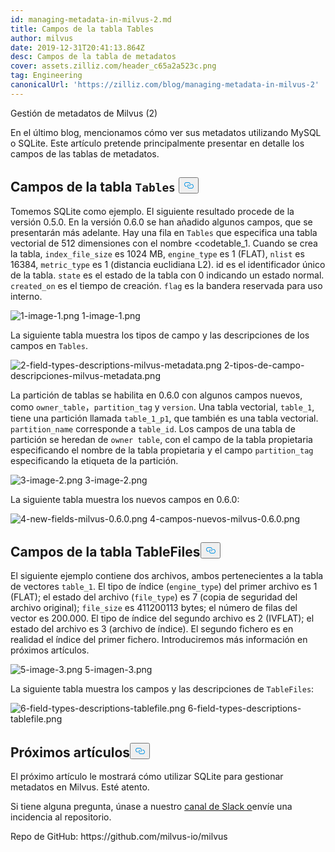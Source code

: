 ```yaml
---
id: managing-metadata-in-milvus-2.md
title: Campos de la tabla Tables
author: milvus
date: 2019-12-31T20:41:13.864Z
desc: Campos de la tabla de metadatos
cover: assets.zilliz.com/header_c65a2a523c.png
tag: Engineering
canonicalUrl: 'https://zilliz.com/blog/managing-metadata-in-milvus-2'
---
```

<custom-h1>Gestión de metadatos de Milvus (2)</custom-h1><p>En el último blog, mencionamos cómo ver sus metadatos utilizando MySQL o SQLite. Este artículo pretende principalmente presentar en detalle los campos de las tablas de metadatos.</p>
<h2 id="Fields-in-the-codeTablescode-table" class="common-anchor-header">Campos de la tabla <code translate="no">Tables</code> <button data-href="#Fields-in-the-codeTablescode-table" class="anchor-icon" translate="no">
      <svg translate="no"
        aria-hidden="true"
        focusable="false"
        height="20"
        version="1.1"
        viewBox="0 0 16 16"
        width="16"
      >
        <path
          fill="#0092E4"
          fill-rule="evenodd"
          d="M4 9h1v1H4c-1.5 0-3-1.69-3-3.5S2.55 3 4 3h4c1.45 0 3 1.69 3 3.5 0 1.41-.91 2.72-2 3.25V8.59c.58-.45 1-1.27 1-2.09C10 5.22 8.98 4 8 4H4c-.98 0-2 1.22-2 2.5S3 9 4 9zm9-3h-1v1h1c1 0 2 1.22 2 2.5S13.98 12 13 12H9c-.98 0-2-1.22-2-2.5 0-.83.42-1.64 1-2.09V6.25c-1.09.53-2 1.84-2 3.25C6 11.31 7.55 13 9 13h4c1.45 0 3-1.69 3-3.5S14.5 6 13 6z"
        ></path>
      </svg>
    </button></h2><p>Tomemos SQLite como ejemplo. El siguiente resultado procede de la versión 0.5.0. En la versión 0.6.0 se han añadido algunos campos, que se presentarán más adelante. Hay una fila en <code translate="no">Tables</code> que especifica una tabla vectorial de 512 dimensiones con el nombre &lt;codetable_1</code>. Cuando se crea la tabla, <code translate="no">index_file_size</code> es 1024 MB, <code translate="no">engine_type</code> es 1 (FLAT), <code translate="no">nlist</code> es 16384, <code translate="no">metric_type</code> es 1 (distancia euclidiana L2). id es el identificador único de la tabla. <code translate="no">state</code> es el estado de la tabla con 0 indicando un estado normal. <code translate="no">created_on</code> es el tiempo de creación. <code translate="no">flag</code> es la bandera reservada para uso interno.</p>
<p>
  
   <span class="img-wrapper"> <img translate="no" src="https://assets.zilliz.com/1_image_1_be4ca78ccb.png" alt="1-image-1.png" class="doc-image" id="1-image-1.png" />
   </span> <span class="img-wrapper"> <span>1-image-1.png</span> </span></p>
<p>La siguiente tabla muestra los tipos de campo y las descripciones de los campos en <code translate="no">Tables</code>.</p>
<p>
  
   <span class="img-wrapper"> <img translate="no" src="https://assets.zilliz.com/2_field_types_descriptions_milvus_metadata_d0b068c413.png" alt="2-field-types-descriptions-milvus-metadata.png" class="doc-image" id="2-field-types-descriptions-milvus-metadata.png" />
   </span> <span class="img-wrapper"> <span>2-tipos-de-campo-descripciones-milvus-metadata.png</span> </span></p>
<p>La partición de tablas se habilita en 0.6.0 con algunos campos nuevos, como <code translate="no">owner_table</code>，<code translate="no">partition_tag</code> y <code translate="no">version</code>. Una tabla vectorial, <code translate="no">table_1</code>, tiene una partición llamada <code translate="no">table_1_p1</code>, que también es una tabla vectorial. <code translate="no">partition_name</code> corresponde a <code translate="no">table_id</code>. Los campos de una tabla de partición se heredan de <code translate="no">owner table</code>, con el campo de la tabla propietaria especificando el nombre de la tabla propietaria y el campo <code translate="no">partition_tag</code> especificando la etiqueta de la partición.</p>
<p>
  
   <span class="img-wrapper"> <img translate="no" src="https://assets.zilliz.com/3_image_2_a2a8bbc9ae.png" alt="3-image-2.png" class="doc-image" id="3-image-2.png" />
   </span> <span class="img-wrapper"> <span>3-image-2.png</span> </span></p>
<p>La siguiente tabla muestra los nuevos campos en 0.6.0:</p>
<p>
  
   <span class="img-wrapper"> <img translate="no" src="https://assets.zilliz.com/4_new_fields_milvus_0_6_0_bb82bfaadf.png" alt="4-new-fields-milvus-0.6.0.png" class="doc-image" id="4-new-fields-milvus-0.6.0.png" />
   </span> <span class="img-wrapper"> <span>4-campos-nuevos-milvus-0.6.0.png</span> </span></p>
<h2 id="Fields-in-the-TableFiles-table" class="common-anchor-header">Campos de la tabla TableFiles<button data-href="#Fields-in-the-TableFiles-table" class="anchor-icon" translate="no">
      <svg translate="no"
        aria-hidden="true"
        focusable="false"
        height="20"
        version="1.1"
        viewBox="0 0 16 16"
        width="16"
      >
        <path
          fill="#0092E4"
          fill-rule="evenodd"
          d="M4 9h1v1H4c-1.5 0-3-1.69-3-3.5S2.55 3 4 3h4c1.45 0 3 1.69 3 3.5 0 1.41-.91 2.72-2 3.25V8.59c.58-.45 1-1.27 1-2.09C10 5.22 8.98 4 8 4H4c-.98 0-2 1.22-2 2.5S3 9 4 9zm9-3h-1v1h1c1 0 2 1.22 2 2.5S13.98 12 13 12H9c-.98 0-2-1.22-2-2.5 0-.83.42-1.64 1-2.09V6.25c-1.09.53-2 1.84-2 3.25C6 11.31 7.55 13 9 13h4c1.45 0 3-1.69 3-3.5S14.5 6 13 6z"
        ></path>
      </svg>
    </button></h2><p>El siguiente ejemplo contiene dos archivos, ambos pertenecientes a la tabla de vectores <code translate="no">table_1</code>. El tipo de índice (<code translate="no">engine_type</code>) del primer archivo es 1 (FLAT); el estado del archivo (<code translate="no">file_type</code>) es 7 (copia de seguridad del archivo original); <code translate="no">file_size</code> es 411200113 bytes; el número de filas del vector es 200.000. El tipo de índice del segundo archivo es 2 (IVFLAT); el estado del archivo es 3 (archivo de índice). El segundo fichero es en realidad el índice del primer fichero. Introduciremos más información en próximos artículos.</p>
<p>
  
   <span class="img-wrapper"> <img translate="no" src="https://assets.zilliz.com/5_image_3_5e22c937ed.png" alt="5-image-3.png" class="doc-image" id="5-image-3.png" />
   </span> <span class="img-wrapper"> <span>5-imagen-3.png</span> </span></p>
<p>La siguiente tabla muestra los campos y las descripciones de <code translate="no">TableFiles</code>:</p>
<p>
  
   <span class="img-wrapper"> <img translate="no" src="https://assets.zilliz.com/6_field_types_descriptions_tablefile_7a7b57d715.png" alt="6-field-types-descriptions-tablefile.png" class="doc-image" id="6-field-types-descriptions-tablefile.png" />
   </span> <span class="img-wrapper"> <span>6-field-types-descriptions-tablefile.png</span> </span></p>
<h2 id="What’s-coming-next" class="common-anchor-header">Próximos artículos<button data-href="#What’s-coming-next" class="anchor-icon" translate="no">
      <svg translate="no"
        aria-hidden="true"
        focusable="false"
        height="20"
        version="1.1"
        viewBox="0 0 16 16"
        width="16"
      >
        <path
          fill="#0092E4"
          fill-rule="evenodd"
          d="M4 9h1v1H4c-1.5 0-3-1.69-3-3.5S2.55 3 4 3h4c1.45 0 3 1.69 3 3.5 0 1.41-.91 2.72-2 3.25V8.59c.58-.45 1-1.27 1-2.09C10 5.22 8.98 4 8 4H4c-.98 0-2 1.22-2 2.5S3 9 4 9zm9-3h-1v1h1c1 0 2 1.22 2 2.5S13.98 12 13 12H9c-.98 0-2-1.22-2-2.5 0-.83.42-1.64 1-2.09V6.25c-1.09.53-2 1.84-2 3.25C6 11.31 7.55 13 9 13h4c1.45 0 3-1.69 3-3.5S14.5 6 13 6z"
        ></path>
      </svg>
    </button></h2><p>El próximo artículo le mostrará cómo utilizar SQLite para gestionar metadatos en Milvus. Esté atento.</p>
<p>Si tiene alguna pregunta, únase a nuestro <a href="https://join.slack.com/t/milvusio/shared_invite/enQtNzY1OTQ0NDI3NjMzLWNmYmM1NmNjOTQ5MGI5NDhhYmRhMGU5M2NhNzhhMDMzY2MzNDdlYjM5ODQ5MmE3ODFlYzU3YjJkNmVlNDQ2ZTk">canal de Slack o</a>envíe una incidencia al repositorio.</p>
<p>Repo de GitHub: https://github.com/milvus-io/milvus</p>
